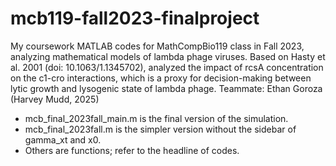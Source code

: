 # mcb119-fall2023-finalproject
My coursework MATLAB codes for MathCompBio119 class in Fall 2023, analyzing mathematical models of lambda phage viruses. Based on Hasty et al. 2001 (doi: 10.1063/1.1345702), analyzed the impact of rcsA concentration on the c1-cro interactions, which is a proxy for decision-making between lytic growth and lysogenic state of lambda phage. Teammate: Ethan Goroza (Harvey Mudd, 2025)

- mcb_final_2023fall_main.m is the final version of the simulation.
- mcb_final_2023fall.m is the simpler version without the sidebar of gamma_xt and x0.
- Others are functions; refer to the headline of codes.
